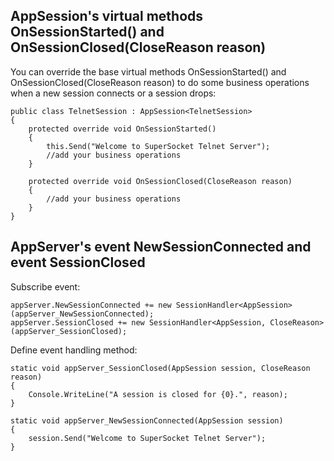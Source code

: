## AppSession's virtual methods OnSessionStarted() and OnSessionClosed(CloseReason reason)

You can override the base virtual methods OnSessionStarted() and OnSessionClosed(CloseReason reason) to do some business operations when a new session connects or a session drops:

    public class TelnetSession : AppSession<TelnetSession>
    {
        protected override void OnSessionStarted()
        {
            this.Send("Welcome to SuperSocket Telnet Server");
            //add your business operations
        }

        protected override void OnSessionClosed(CloseReason reason)
        {
            //add your business operations
        }
    }

## AppServer's event NewSessionConnected and event SessionClosed

Subscribe event:

    appServer.NewSessionConnected += new SessionHandler<AppSession>(appServer_NewSessionConnected);
    appServer.SessionClosed += new SessionHandler<AppSession, CloseReason>(appServer_SessionClosed);


Define event handling method:
    
    static void appServer_SessionClosed(AppSession session, CloseReason reason)
    {
        Console.WriteLine("A session is closed for {0}.", reason);
    }

    static void appServer_NewSessionConnected(AppSession session)
    {
        session.Send("Welcome to SuperSocket Telnet Server");
    }